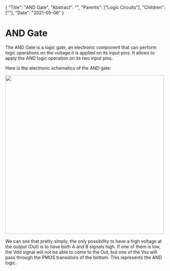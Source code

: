 {
    "Title": "AND Gate",
    "Abstract": "",
    "Parents": ["Logic Circuits"],
    "Children": [""],
    "Date": "2021-05-08"
}

# AND Gate

The AND Gate is a logic gate, an electronic component that can perform logic operations on the voltage it is applied on its input pins. It allows to apply the AND logic operation on its two input pins.

Here is the electronic schematics of the AND gate:

<img src="images/articles/AND-Gate.png" class="w3-center" height="500px" />

We can see that pretty simply, the only possibility to have a high voltage at the output (Out) is to have both A and B signals high. If one of them is low, the Vdd signal will not be able to come to the Out, but one of the Vss will pass through the PMOS transistors of the bottom. This represents the AND logic.
